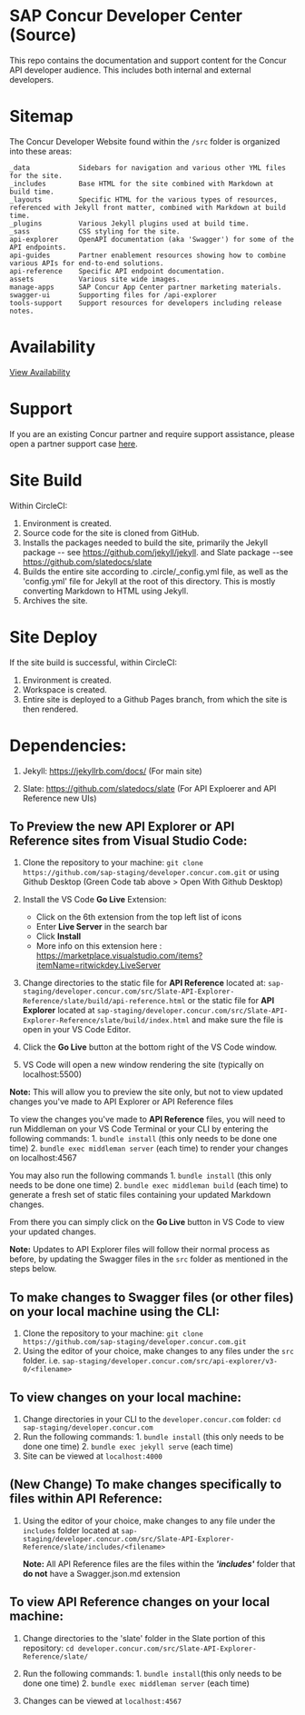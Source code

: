 
# SAP Concur Developer Center (Source)

This repo contains the documentation and support content for the Concur API developer audience. This includes both internal and external developers.  

# Sitemap

The Concur Developer Website found within the `/src` folder is organized into these areas:

```
_data            Sidebars for navigation and various other YML files for the site.
_includes        Base HTML for the site combined with Markdown at build time.
_layouts         Specific HTML for the various types of resources, referenced with Jekyll front matter, combined with Markdown at build time.
_plugins         Various Jekyll plugins used at build time.
_sass            CSS styling for the site.
api-explorer     OpenAPI documentation (aka 'Swagger') for some of the API endpoints.
api-guides       Partner enablement resources showing how to combine various APIs for end-to-end solutions.
api-reference    Specific API endpoint documentation.
assets           Various site wide images.
manage-apps      SAP Concur App Center partner marketing materials.
swagger-ui       Supporting files for /api-explorer
tools-support    Support resources for developers including release notes.
```

# Availability

[View Availability](https://stats.uptimerobot.com/P7BJ7ToVO)

# Support

If you are an existing Concur partner and require support assistance, please open a partner support case [here](https://na4.salesforce.com/secur/login_portal.jsp?orgId=00D600000007Dq3&portalId=06060000000PrEi).

# Site Build

Within CircleCI:

1. Environment is created.
1. Source code for the site is cloned from GitHub.
1. Installs the packages needed to build the site, primarily the Jekyll package  -- see https://github.com/jekyll/jekyll. and Slate package --see https://github.com/slatedocs/slate
1. Builds the entire site according to .circle/_config.yml file, as well as the 'config.yml' file for Jekyll at the root of this directory. This is mostly converting Markdown to HTML using Jekyll.
1. Archives the site.

# Site Deploy

If the site build is successful, within CircleCI:

1. Environment is created.
1. Workspace is created.
1. Entire site is deployed to a Github Pages branch, from which the site is then rendered.


# Dependencies:

1. Jekyll: https://jekyllrb.com/docs/ (For main site)

2. Slate: https://github.com/slatedocs/slate (For API Exploerer and API Reference new UIs)



## To Preview the new API Explorer or API Reference sites from Visual Studio Code:

1. Clone the repository to your machine: `git clone https://github.com/sap-staging/developer.concur.com.git` or using Github Desktop (Green Code tab above > Open With Github Desktop)

2. Install the VS Code **Go Live** Extension: 
    - Click on the 6th extension from the top left list of icons
    - Enter **Live Server** in the search bar
    - Click **Install**
    - More info on this extension here : https://marketplace.visualstudio.com/items?itemName=ritwickdey.LiveServer
    
3. Change directories to the static file for **API Reference** located at: `sap-staging/developer.concur.com/src/Slate-API-Explorer-Reference/slate/build/api-reference.html` or the static file for **API Explorer** located at `sap-staging/developer.concur.com/src/Slate-API-Explorer-Reference/slate/build/index.html` and make sure the file is open in your VS Code Editor.

4. Click the **Go Live** button at the bottom right of the VS Code window.
5. VS Code will open a new window rendering the site (typically on localhost:5500)

**Note:** This will allow you to preview the site only, but not to view updated changes you've made to API Explorer or API Reference files 

To view the changes you've made to **API Reference** files, you will need to run Middleman on your VS Code Terminal or your CLI by entering the following commands: 1. `bundle install` (this only needs to be done one time)  2. `bundle exec middleman server` (each time) to render your changes on localhost:4567

You may also run the following commands 1. `bundle install` (this only needs to be done one time)  2. `bundle exec middleman build` (each time) to generate a fresh set of static files containing your updated Markdown changes.

From there you can simply click on the **Go Live** button in VS Code to view your updated changes. 


**Note:** Updates to API Explorer files will follow their normal process as before, by updating the Swagger files in the `src` folder as mentioned in the steps below.



## To make changes to Swagger files (or other files) on your local machine using the CLI:

1. Clone the repository to your machine: `git clone https://github.com/sap-staging/developer.concur.com.git`
2. Using the editor of your choice, make changes to any files under the `src` folder. i.e. `sap-staging/developer.concur.com/src/api-explorer/v3-0/<filename>`


## To view changes on your local machine:

1. Change directories in your CLI to the `developer.concur.com` folder:  `cd sap-staging/developer.concur.com`
2. Run the following commands: 1. `bundle install` (this only needs to be done one time)  2. `bundle exec jekyll serve` (each time)
4. Site can be viewed at `localhost:4000`


## (New Change) To make changes specifically to files within API Reference:

1. Using the editor of your choice, make changes to any file under the `includes` folder located at  `sap-staging/developer.concur.com/src/Slate-API-Explorer-Reference/slate/includes/<filename>`

     **Note:** All API Reference files are the files within the ***'includes'*** folder that **do not** have a Swagger.json.md extension

## To view API Reference changes on your local machine:

1. Change directories to the 'slate' folder in the Slate portion of this repository:
    `cd developer.concur.com/src/Slate-API-Explorer-Reference/slate/`

2. Run the following commands: 1. `bundle install`(this only needs to be done one time)   2. `bundle exec middleman server` (each time)

3. Changes can be viewed at `localhost:4567`












